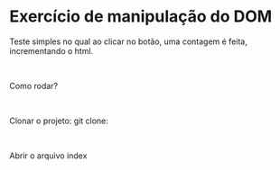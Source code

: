 # Exercício de manipulação do DOM

<p>Teste simples no qual ao clicar no botão, uma contagem é feita, incrementando o html.</p><br>
<p>Como rodar?</p> <br>
<p>Clonar o projeto: git clone: </p><br>
<p>Abrir o arquivo index</p>

